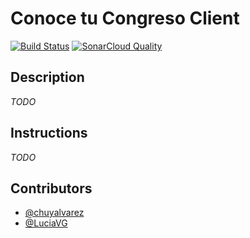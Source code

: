 # Conoce tu Congreso Client
[![Build Status](https://travis-ci.org/ConoceTuCongreso/client.svg?branch=develop)](https://travis-ci.org/ConoceTuCongreso/client)
[![SonarCloud Quality](https://sonarcloud.io/api/project_badges/measure?project=ctc-client&metric=alert_status)](https://sonarcloud.io/api/project_badges/measure?project=ctc-client&metric=alert_status)

## Description
*TODO*

## Instructions
*TODO*

## Contributors
- [@chuyalvarez](https://github.com/chuyalvarez)
- [@LuciaVG](https://github.com/LuciaVG)
